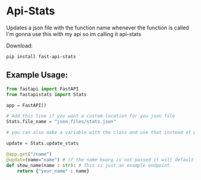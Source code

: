 # Api-Stats

Updates a json file with the function name whenever the function is called  
I'm gonna use this with my api so im calling it api-stats

Download:
```
pip install fast-api-stats
```


## Example Usage: 
```py
from fastapi import FastAPI
from fastapistats import Stats

app = FastAPI()

# Add this line if you want a custom location for you json file
Stats.file_name = "json_files/stats.json"

# you can also make a variable with the class and use that instead of @Stats.update_stats

update = Stats.update_stats

@app.get("/name")
@update(name="name") # if the name kwarg is not passed it will default to the function name
def show_name(name : str): # This is just an example endpoint
    return {"your_name" : name}
```
